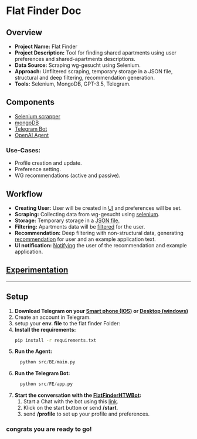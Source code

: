 # Flat Finder Doc

## Overview

- **Project Name:** Flat Finder
- **Project Description:** Tool for finding shared apartments using user preferences and shared-apartments descriptions.
- **Data Source:** Scraping wg-gesucht using Selenium.
- **Approach:** Unfiltered scraping, temporary storage in a JSON file, structural and deep filtering, recommendation generation.
- **Tools:** Selenium, MongoDB, GPT-3.5, Telegram.

## Components

- [Selenium scrapper](src/BE/wg_gesucht_scraper.py)
- [mongoDB](src/BE/mongoDB.py)
- [Telegram Bot](src/FE/app.py)
- [OpenAI Agent](src/setup_assistant/agent.py)

### Use-Cases:

- Profile creation and update.
- Preference setting.
- WG recommendations (active and passive).

## Workflow

- **Creating User:** User will be created in [UI](src/FE/app.py) and preferences will be set. 
- **Scraping:** Collecting data from wg-gesucht using [selenium](src/BE/wg_gesucht_scraper.py). 
- **Storage:** Temporary storage in a [JSON file.](src/FE/output.json)
- **Filtering:** Apartments data will be [filtered](src/BE/structural_filtering.py) for the user.
- **Recommendation:** Deep filtering with non-structural data, generating [recommendation](src/BE/ai_recommendation.py) for user and an example application text.
- **UI notification:** [Notifying](src/FE/app.py) the user of the recommendation and example application.

## [Experimentation](prompt_experiments.md)

---
## Setup

1. **Download Telegram on your [Smart phone (IOS)](https://apps.apple.com/us/app/telegram-messenger/id686449807) or [Desktop (windows)](https://apps.microsoft.com/detail/9nztwsqntd0s?launch=true&mode=full&hl=en-gb&gl=de&ocid=bingwebsearch)**
2. Create an account in Telegram.
3. setup your **env. file** to the flat finder Folder:
4. **Install the requirements:**
      ```bash
      pip install -r requirements.txt
      ```
5. **Run the Agent:**
      ``` python
        python src/BE/main.py
      ```
6. **Run the Telegram Bot:**
      ``` python
        python src/FE/app.py
      ```
6. **Start the conversation with the [FlatFinderHTWBot](https://t.me/FlatFinderHTWBot):**
   1. Start a Chat with the bot using this [link](https://t.me/FlatFinderHTWBot).
   2. Klick on the start button or send **/start**.
   3. send **/profile** to set up your profile and preferences.

### congrats you are ready to go!